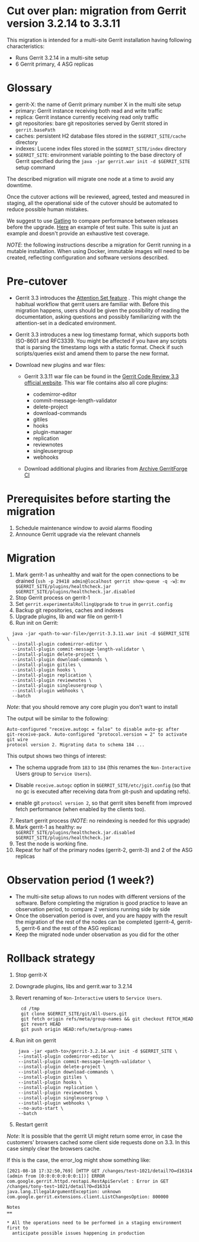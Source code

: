 Cut over plan: migration from Gerrit version 3.2.14 to 3.3.11
==

This migration is intended for a multi-site Gerrit installation having following
characteristics:

* Runs Gerrit 3.2.14 in a multi-site setup
* 6 Gerrit primary, 4 ASG replicas

Glossary
==

* gerrit-X: the name of Gerrit primary number X in the multi site setup
* primary: Gerrit instance receiving both read and write traffic
* replica: Gerrit instance currently receiving read only traffic
* git repositories: bare git repositories served by Gerrit stored
  in `gerrit.basePath`
* caches: persistent H2 database files stored in the `$GERRIT_SITE/cache`
  directory
* indexes: Lucene index files stored in the `$GERRIT_SITE/index` directory
* `$GERRIT_SITE`: environment variable pointing to the base directory of Gerrit
  specified during the `java -jar gerrit.war init -d $GERRIT_SITE` setup command

The described migration will migrate one node at a time to avoid any downtime.

Once the cutover actions will be reviewed, agreed, tested and measured in
staging, all the operational side of the cutover should be automated to reduce
possible human mistakes.

We suggest to use [Gatling](https://gatling.io/) to compare performance between releases
before the upgrade. [Here](https://github.com/GerritForge/gatling-sbt-gerrit-test)
an example of test suite. This suite is just an example and doesn't provide an exhaustive
test coverage.

*NOTE*: the following instructions describe a migration for Gerrit running in a mutable installation.
When using Docker, immutable images will need to be created, reflecting configuration and
software versions described.

Pre-cutover
==

* Gerrit 3.3 introduces
  the [Attention Set feature](https://gerrit-documentation.storage.googleapis.com/Documentation/3.3.11/user-attention-set.html)
  . This might change the habitual workflow that gerrit users are familiar with.
  Before this migration happens, users should be given the possibility of
  reading the documentation, asking questions and possibly familiarizing with
  the attention-set in a dedicated environment.

* Gerrit 3.3 introduces a new log timestamp format, which supports both ISO-8601
  and RFC3339. You might be affected if you have any scripts that is parsing the
  timestamp logs with a static format. Check if such scripts/queries exist and
  amend them to parse the new format.

* Download new plugins and war files:
    - Gerrit 3.3.11 war file can be found in
      the [Gerrit Code Review 3.3 official website](https://gerrit-releases.storage.googleapis.com/gerrit-3.3.11.war).
      This war file contains also all core plugins:
        * codemirror-editor
        * commit-message-length-validator
        * delete-project
        * download-commands
        * gitiles
        * hooks
        * plugin-manager
        * replication
        * reviewnotes
        * singleusergroup
        * webhooks

    - Download additional plugins and libraries from [Archive GerritForge CI](https://archive-ci.gerritforge.com/job/)

Prerequisites before starting the migration
==

1. Schedule maintenance window to avoid alarms flooding
2. Announce Gerrit upgrade via the relevant channels

Migration
==

1. Mark gerrit-1 as unhealthy and wait for the open connections to be drained (`ssh -p 29418 admin@localhost gerrit show-queue -q -w`):
`mv $GERRIT_SITE/plugins/healthcheck.jar $GERRIT_SITE/plugins/healthcheck.jar.disabled`
2. Stop Gerrit process on gerrit-1
3. Set `gerrit.experimentalRollingUpgrade` to `true` in `gerrit.config`
4. Backup git repositories, caches and indexes
5. Upgrade plugins, lib and war file on gerrit-1
6. Run init on Gerrit:

```shell
  java -jar <path-to-war-file>/gerrit-3.3.11.war init -d $GERRIT_SITE \
  --install-plugin codemirror-editor \
  --install-plugin commit-message-length-validator \
  --install-plugin delete-project \
  --install-plugin download-commands \
  --install-plugin gitiles \
  --install-plugin hooks \
  --install-plugin replication \
  --install-plugin reviewnotes \
  --install-plugin singleusergroup \
  --install-plugin webhooks \
  --batch
```

   *Note*: that you should remove any core plugin you don't want to install

   The output will be similar to the following:

   ```shell
   Auto-configured "receive.autogc = false" to disable auto-gc after
   git-receive-pack. Auto-configured "protocol.version = 2" to activate git wire
   protocol version 2. Migrating data to schema 184 ...
   ```

This output shows two things of interest:

* The schema upgrade from `183` to `184` (this renames the `Non-Interactive`
 Users group to `Service Users`).

* Disable `receive.autogc` option in `$GERRIT_SITE/etc/jgit.config` (so that no
 gc is executed after receiving data from git-push and updating refs).

* enable git `protocol version 2`, so that gerrit sites benefit from improved
 fetch performance (when enabled by the clients too).

7. Restart gerrit process (*NOTE*: no reindexing is needed for this upgrade)
8. Mark gerrit-1 as healthy:
 `mv $GERRIT_SITE/plugins/healthcheck.jar.disabled $GERRIT_SITE/plugins/healthcheck.jar`
9. Test the node is working fine.
10. Repeat for half of the primary nodes (gerrit-2, gerrit-3) and 2 of the ASG replicas

Observation period (1 week?)
===

* The multi-site setup allows to run nodes with different versions of the software. Before completing the migration is good practice to leave an observation period, to compare 2 versions running side by side
* Once the observation period is over, and you are happy with the result the migration of the rest of the nodes can be completed (gerrit-4, gerrit-5, gerrit-6 and the rest of the ASG replicas)
* Keep the migrated node under observation as you did for the other

Rollback strategy
===

1. Stop gerrit-X
2. Downgrade plugins, libs and gerrit.war to 3.2.14
3. Revert renaming of `Non-Interactive` users to `Service Users`.

    ```shell
      cd /tmp
      git clone $GERRIT_SITE/git/All-Users.git
      git fetch origin refs/meta/group-names && git checkout FETCH_HEAD
      git revert HEAD
      git push origin HEAD:refs/meta/group-names
    ```

4. Run init on gerrit

        java -jar <path-to>/gerrit-3.2.14.war init -d $GERRIT_SITE \
        --install-plugin codemirror-editor \
        --install-plugin commit-message-length-validator \
        --install-plugin delete-project \
        --install-plugin download-commands \
        --install-plugin gitiles \
        --install-plugin hooks \
        --install-plugin replication \
        --install-plugin reviewnotes \
        --install-plugin singleusergroup \
        --install-plugin webhooks \
        --no-auto-start \
        --batch

5. Restart gerrit

*Note*: It is possible that the gerrit UI might return some error, in case the
customers' browsers cached some client side requests done on 3.3. In this case
simply clear the browsers cache.

If this is the case, the error_log might show something like:

```shell
[2021-08-18 17:32:50,769] [HTTP GET /changes/test~1021/detail?O=d16314 (admin from [0:0:0:0:0:0:0:1])] ERROR com.google.gerrit.httpd.restapi.RestApiServlet : Error in GET /changes/tony-test~1021/detail?O=d16314
java.lang.IllegalArgumentException: unknown com.google.gerrit.extensions.client.ListChangesOption: 800000

Notes
==

* All the operations need to be performed in a staging environment first to
  anticipate possible issues happening in production
